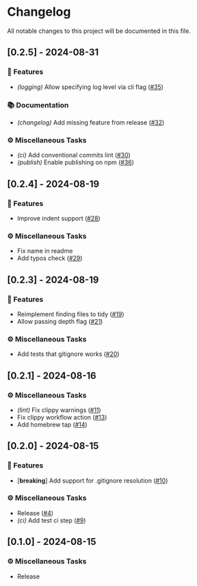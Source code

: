 # Changelog

All notable changes to this project will be documented in this file.

<!-- generated by git-cliff -->
## [0.2.5] - 2024-08-31

### 🚀 Features

- *(logging)* Allow specifying log level via cli flag ([#35](https://github.com/todor-a/tidy-json/pull/35))

### 📚 Documentation

- *(changelog)* Add missing feature from release ([#32](https://github.com/todor-a/tidy-json/pull/32))

### ⚙️ Miscellaneous Tasks

- *(ci)* Add conventional commits lint ([#30](https://github.com/todor-a/tidy-json/pull/30))
- *(publish)* Enable publishing on npm ([#36](https://github.com/todor-a/tidy-json/pull/36))

<!-- generated by git-cliff -->
## [0.2.4] - 2024-08-19

### 🚀 Features

- Improve indent support ([#28](https://github.com/todor-a/tidy-json/pull/28))

### ⚙️ Miscellaneous Tasks

- Fix name in readme
- Add typos check ([#29](https://github.com/todor-a/tidy-json/pull/29))

<!-- generated by git-cliff -->
## [0.2.3] - 2024-08-19

### 🚀 Features

- Reimplement finding files to tidy ([#19](https://github.com/todor-a/tidy-json/pull/19))
- Allow passing depth flag ([#21](https://github.com/todor-a/tidy-json/pull/21))

### ⚙️ Miscellaneous Tasks

- Add tests that gitignore works ([#20](https://github.com/todor-a/tidy-json/pull/20))

<!-- generated by git-cliff -->
<!-- generated by git-cliff -->
## [0.2.1] - 2024-08-16

### ⚙️ Miscellaneous Tasks

- *(lint)* Fix clippy warnings ([#11](https://github.com/todor-a/tidy-json/pull/11))
- Fix clippy workflow action ([#13](https://github.com/todor-a/tidy-json/pull/13))
- Add homebrew tap ([#14](https://github.com/todor-a/tidy-json/pull/14))

<!-- generated by git-cliff -->
## [0.2.0] - 2024-08-15

### 🚀 Features

- [**breaking**] Add support for .gitignore resolution ([#10](https://github.com/todor-a/tidy-json/pull/10))

### ⚙️ Miscellaneous Tasks

- Release ([#4](https://github.com/todor-a/tidy-json/pull/4))
- *(ci)* Add test ci step ([#9](https://github.com/todor-a/tidy-json/pull/9))

<!-- generated by git-cliff -->
<!-- generated by git-cliff -->
## [0.1.0] - 2024-08-15

### ⚙️ Miscellaneous Tasks

- Release

<!-- generated by git-cliff -->
<!-- generated by git-cliff -->
